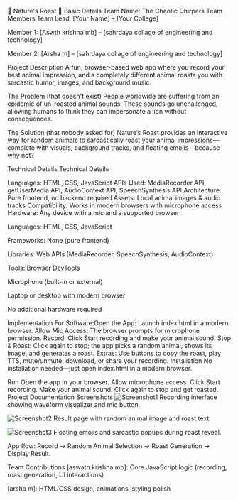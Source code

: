 🦜 Nature's Roast 🎯
Basic Details
Team Name: The Chaotic Chirpers
Team Members
Team Lead: [Your Name] – [Your College]

Member 1: [Aswth krishna mb] – [sahrdaya collage of engineering and technology]

Member 2: [Arsha m] – [sahrdaya collage of engineering and technology]

Project Description
A fun, browser-based web app where you record your best animal impression, and a completely different animal roasts you with sarcastic humor, images, and background music.

The Problem (that doesn't exist)
People worldwide are suffering from an epidemic of un-roasted animal sounds. These sounds go unchallenged, allowing humans to think they can impersonate a lion without consequences.

The Solution (that nobody asked for)
Nature’s Roast provides an interactive way for random animals to sarcastically roast your animal impressions—complete with visuals, background tracks, and floating emojis—because why not?

Technical Details
Technical Details

Languages: HTML, CSS, JavaScript
APIs Used: MediaRecorder API, getUserMedia API, AudioContext API, SpeechSynthesis API
Architecture: Pure frontend, no backend required
Assets: Local animal images & audio tracks
Compatibility: Works in modern browsers with microphone access
Hardware: Any device with a mic and a supported browser



Languages: HTML, CSS, JavaScript

Frameworks: None (pure frontend)

Libraries: Web APIs (MediaRecorder, SpeechSynthesis, AudioContext)

Tools: Browser DevTools


Microphone (built-in or external)

Laptop or desktop with modern browser

No additional hardware required

Implementation
For Software:Open the App: Launch index.html in a modern browser.
Allow Mic Access: The browser prompts for microphone permission.
Record: Click Start recording and make your animal sound.
Stop & Roast: Click again to stop; the app picks a random animal, shows its image, and generates a roast.
Extras: Use buttons to copy the roast, play TTS, mute/unmute, download, or share your recording.
Installation
No installation needed—just open index.html in a modern browser.

Run
Open the app in your browser.
Allow microphone access.
Click Start recording.
Make your animal sound.
Click again to stop and get roasted.
Project Documentation
Screenshots
![Screenshot1](<img width="1920" height="1080" alt="Screenshot (43)" src="https://github.com/user-attachments/assets/3cb56aec-88c5-46b5-868b-d74c21c88327" />
)
Recording interface showing waveform visualizer and mic button.

![Screenshot2](<img width="1920" height="1080" alt="Screenshot (45)" src="https://github.com/user-attachments/assets/6241b7c8-9d27-416e-ab56-1d51fc5667fe" />
)
Result page with random animal image and roast text.

![Screenshot3](<img width="1920" height="1080" alt="Screenshot (46)" src="https://github.com/user-attachments/assets/7b99952a-b663-45b4-a82c-cc0326d62ca9" />
)
Floating emojis and sarcastic popups during roast reveal.




App flow: Record → Random Animal Selection → Roast Generation → Display Result.




Team Contributions
[aswath krishna mb]: Core JavaScript logic (recording, roast generation, UI interactions)

[arsha m]: HTML/CSS design, animations, styling polish

